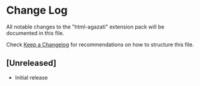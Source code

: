 # Change Log

All notable changes to the "html-agazati" extension pack will be documented in this file.

Check [Keep a Changelog](http://keepachangelog.com/) for recommendations on how to structure this file.

## [Unreleased]

- Initial release
